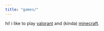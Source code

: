 ```yaml
---
title: "games/"
---
```


hi! i like to play [valorant](https://www.uncenter.org/valorant) and (kinda) [minecraft](https://www.uncenter.org/minecraft).